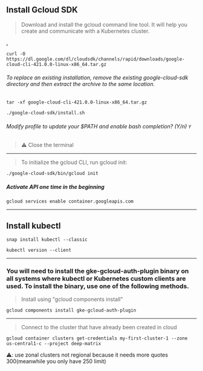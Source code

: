 ## Install  Gcloud SDK
> Download and install the gcloud command line tool. It will help you create and communicate with a Kubernetes cluster.

[.](https://z2jh.jupyter.org/en/latest/kubernetes/google/step-zero-gcp.html)

```
curl -O https://dl.google.com/dl/cloudsdk/channels/rapid/downloads/google-cloud-cli-421.0.0-linux-x86_64.tar.gz
```

###### To replace an existing installation, remove the existing google-cloud-sdk directory and then extract the archive to the same location. 
 
```
tar -xf google-cloud-cli-421.0.0-linux-x86_64.tar.gz 
```
```
./google-cloud-sdk/install.sh
```
###### Modify profile to update your $PATH and enable bash completion? (Y/n)   `Y`

> :warning: Close the terminal

---

>  To initialize the gcloud CLI, run gcloud init:

```
./google-cloud-sdk/bin/gcloud init
```
##### Activate API one time in the beginning
```
gcloud services enable container.googleapis.com
```

---
## Install kubectl

```
snap install kubectl --classic
```

```
kubectl version --client
```
---

### You will need to install the gke-gcloud-auth-plugin binary on all systems where kubectl or Kubernetes custom clients are used. To install the binary, use one of the following methods.

> Install using "gcloud components install"

```
gcloud components install gke-gcloud-auth-plugin
```
---


> Connect to the cluster that have already been created in cloud
```
gcloud container clusters get-credentials my-first-cluster-1 --zone us-central1-c --project deep-matrix
```
⚠️: use zonal clusters not regional because it needs more quotes 300(meanwhile you only have 250 limit)


